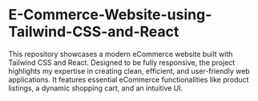 # E-Commerce-Website-using-Tailwind-CSS-and-React
This repository showcases a modern eCommerce website built with Tailwind CSS and React. Designed to be fully responsive, the project highlights my expertise in creating clean, efficient, and user-friendly web applications. It features essential eCommerce functionalities like product listings, a dynamic shopping cart, and an intuitive UI.
